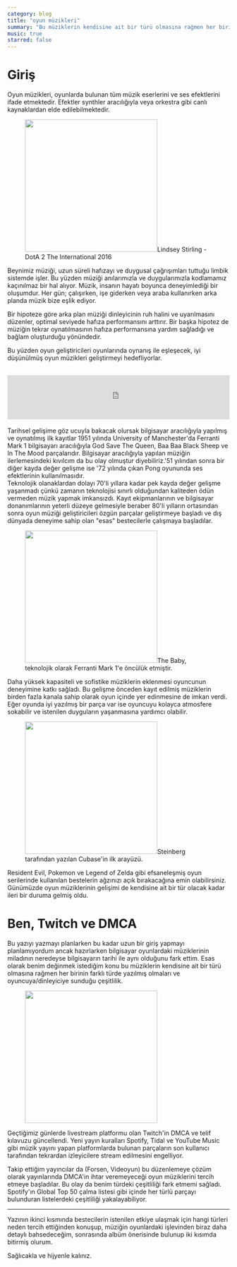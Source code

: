 ```yaml
---
category: blog
title: "oyun müzikleri"
summary: "Bu müziklerin kendisine ait bir türü olmasına rağmen her birinin farklı türde yazılmış olmaları ve oyuncuya/dinleyiciye sunduğu çeşitlilik dinleyici için bir nimet."
music: true
starred: false
---
```


# Giriş

Oyun müzikleri, oyunlarda bulunan tüm müzik eserlerini ve ses efektlerini ifade etmektedir. Efektler synthler aracılığıyla veya orkestra gibi canlı kaynaklardan elde edilebilmektedir. 

<figure><img src="https://i.ytimg.com/vi/NFpX-1VXvF0/maxresdefault.jpg" height="300"/>Lindsey Stirling - DotA 2 The International 2016</figure>

Beynimiz müziği, uzun süreli hafızayı ve duygusal çağrışımları tuttuğu limbik sistemde işler. Bu yüzden müziği anılarımızla ve duygularımızla kodlamamız kaçınılmaz bir hal alıyor. Müzik, insanın hayatı boyunca deneyimlediği bir oluşumdur. Her gün; çalışırken, işe giderken veya araba kullanırken arka planda müzik bize eşlik ediyor.

Bir hipoteze göre arka plan müziği dinleyicinin ruh halini ve uyarılmasını düzenler, optimal seviyede hafıza performansını arttırır. Bir başka hipotez de müziğin tekrar oynatılmasının hafıza performansına yardım sağladığı ve bağlam oluşturduğu yönündedir. 

Bu yüzden oyun geliştiricileri oyunlarında oynanış ile eşleşecek, iyi düşünülmüş oyun müzikleri geliştirmeyi hedefliyorlar.

<br>
<iframe width="100%" height="100" scrolling="no" frameborder="no" src="https://w.soundcloud.com/player/?url=http%3A%2F%2Fapi.soundcloud.com%2Ftracks%2F7454017%3Fsecret_token%3Ds-NKOm6&auto_play=false&hide_related=false&visual=false&show_comments=false&color=false&show_user=false&show_reposts=false"></iframe>
<br>
<br>
Tarihsel gelişime göz ucuyla bakacak olursak bilgisayar aracılığıyla yapılmış ve oynatılmış ilk kayıtlar 1951 yılında University of Manchester'da Ferranti Mark 1 bilgisayarı aracılığıyla God Save The Queen, Baa Baa Black Sheep ve In The Mood parçalarıdır. Bilgisayar aracılığıyla yapılan müziğin ilerlemesindeki kıvılcım da bu olay olmuştur diyebiliriz.'51 yılından sonra bir diğer kayda değer gelişme ise '72 yılında çıkan Pong oyununda ses efektlerinin kullanılmasıdır.
<br>
Teknolojik olanaklardan dolayı 70'li yıllara kadar pek kayda değer gelişme yaşanmadı çünkü zamanın teknolojisi sınırlı olduğundan kaliteden ödün vermeden müzik yapmak imkansızdı. Kayıt ekipmanlarının ve bilgisayar donanımlarının yeterli düzeye gelmesiyle beraber 80'li yılların ortasından sonra oyun müziği geliştiricileri özgün parçalar geliştirmeye başladı ve dış dünyada deneyime sahip olan "esas" bestecilerle çalışmaya başladılar.

<figure><img src="https://cdn.mos.cms.futurecdn.net/47119ff60e086ff3a143ff9ec3231e73-970-80.jpg.webp" height="300"/>The Baby, teknolojik olarak Ferranti Mark 1'e öncülük etmiştir. </figure>

Daha yüksek kapasiteli ve sofistike müziklerin eklenmesi oyuncunun deneyimine katkı sağladı. Bu gelişme önceden kayıt edilmiş müziklerin birden fazla kanala sahip olarak oyun içinde yer edinmesine de imkan verdi. Eğer oyunda iyi yazılmış bir parça var ise oyuncuyu kolayca atmosfere sokabilir ve istenilen duyguların yaşanmasına yardımcı olabilir.

<figure><img src="https://cdn.mos.cms.futurecdn.net/990f0c2bc62be442c89ef40cd5fb8611-970-80.jpg.webp" height="300"/>Steinberg tarafından yazılan Cubase'in ilk arayüzü. </figure>

Resident Evil, Pokemon ve Legend of Zelda gibi efsaneleşmiş oyun serilerinde kullanılan bestelerin ağzınızı açık bırakacağına emin olabilirsiniz. Günümüzde oyun müziklerinin gelişimi de kendisine ait bir tür olacak kadar ileri bir duruma gelmiş oldu.

# Ben, Twitch ve DMCA

Bu yazıyı yazmayı planlarken bu kadar uzun bir giriş yapmayı planlamıyordum ancak hazırlarken bilgisayar oyunlardaki müziklerinin miladının neredeyse bilgisayarın tarihi ile aynı olduğunu fark ettim. Esas olarak benim değinmek istediğim konu bu müziklerin kendisine ait bir türü olmasına rağmen her birinin farklı türde yazılmış olmaları ve oyuncuya/dinleyiciye sunduğu çeşitlilik.

<figure><img src="https://talkinginfluence.com/wp-content/uploads/2020/06/How-Twitchs-DMCA-Emergency-Could-Benefit-the-Platform%E2%80%99s-Creators.jpg" height="300"/></figure>

Geçtiğimiz günlerde livestream platformu olan Twitch'in DMCA ve telif kılavuzu güncellendi. Yeni yayın kuralları Spotify, Tidal ve YouTube Music gibi müzik yayını yapan platformlarda bulunan parçaların son kullanıcı tarafından tekrardan izleyicilere stream edilmesini engelliyor. 

Takip ettiğim yayıncılar da (Forsen, Videoyun) bu düzenlemeye çözüm olarak yayınlarında DMCA'in ihtar veremeyeceği oyun müziklerini tercih etmeye başladılar. Bu olay da benim türdeki çeşitliliği fark etmemi sağladı. Spotify'ın Global Top 50 çalma listesi gibi içinde her türlü parçayı bulunduran listelerdeki çeşitliliği yakalayabiliyor.

---

Yazının ikinci kısmında bestecilerin istenilen etkiye ulaşmak için hangi türleri neden tercih ettiğinden konuşup, müziğin oyunlardaki işlevinden biraz daha detaylı bahsedeceğim, sonrasında albüm önerisinde bulunup iki kısımda bitirmiş olurum.

Sağlıcakla ve hijyenle kalınız.
